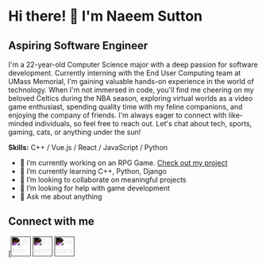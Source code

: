 # Hi there! 👋 I'm Naeem Sutton
## Aspiring Software Engineer

I'm a 22-year-old Computer Science major with a deep passion for software development. Currently interning with the End User Computing team at UMass Memorial, I'm gaining valuable hands-on experience in the world of technology. When I'm not immersed in code, you'll find me cheering on my beloved Celtics during the NBA season, exploring virtual worlds as a video game enthusiast, spending quality time with my feline companions, and enjoying the company of friends. I'm always eager to connect with like-minded individuals, so feel free to reach out. Let's chat about tech, sports, gaming, cats, or anything under the sun!

**Skills:** C++ / Vue.js / React / JavaScript / Python

- 🔭 I’m currently working on an RPG Game. [Check out my project](https://github.com/NaeemSutton/GameRPG)
- 🌱 I’m currently learning C++, Python, Django 
- 👯 I’m looking to collaborate on meaningful projects 
- 🤔 I’m looking for help with game development 
- 💬 Ask me about anything 

## Connect with me

[[<img src='https://simpleicons.org/icons/github.svg' alt='github' height='40' style='filter: invert(1);'>](https://github.com/NaeemSutton) [<img src='https://simpleicons.org/icons/linkedin.svg' alt='linkedin' height='40' style='filter: invert(1);'>](https://www.linkedin.com/in/naeemsutton/) [<img src='https://simpleicons.org/icons/instagram.svg' alt='instagram' height='40' style='filter: invert(1);'>](https://www.instagram.com/nae_sut/)

